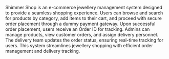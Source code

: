 Shimmer Shop is an e-commerce jewellery management system designed to provide a seamless shopping experience. Users can browse and search for products by category, add items to their cart, and proceed with secure order placement through a dummy payment gateway. Upon successful order placement, users receive an Order ID for tracking. Admins can manage products, view customer orders, and assign delivery personnel. The delivery team updates the order status, ensuring real-time tracking for users. This system streamlines jewellery shopping with efficient order management and delivery tracking.
